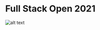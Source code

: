 # Full Stack Open 2021
![alt text](https://blog.zhenkai.xyz/wp-content/uploads/2020/03/fullstackopenlogo.png)
